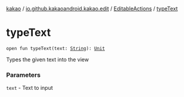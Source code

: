 [kakao](../../index.md) / [io.github.kakaoandroid.kakao.edit](../index.md) / [EditableActions](index.md) / [typeText](./type-text.md)

# typeText

`open fun typeText(text: `[`String`](https://kotlinlang.org/api/latest/jvm/stdlib/kotlin/-string/index.html)`): `[`Unit`](https://kotlinlang.org/api/latest/jvm/stdlib/kotlin/-unit/index.html)

Types the given text into the view

### Parameters

`text` - Text to input